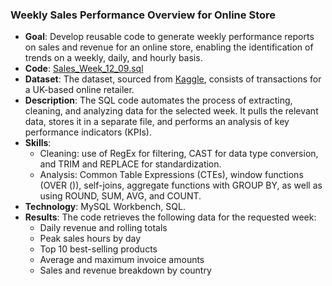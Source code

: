### Weekly Sales Performance Overview for Online Store


* **Goal**: Develop reusable code to generate weekly performance reports on sales and revenue for an online store, enabling the identification of trends on a weekly, daily, and hourly basis.
* **Code**: [Sales_Week_12_09.sql](https://github.com/MargaritaVA/Data-Analysis/blob/main/Online-Store-Weekly-Sales.sql)
* **Dataset**: The dataset, sourced from [Kaggle](https://www.kaggle.com/datasets/mashlyn/online-retail-ii-uci), consists of transactions for a UK-based online retailer.
* **Description**: The SQL code automates the process of extracting, cleaning, and analyzing data for the selected week. It pulls the relevant data, stores it in a separate file, and performs an analysis of key performance indicators (KPIs).
* **Skills**:
    * Cleaning: use of RegEx for filtering, CAST for data type conversion, and TRIM and REPLACE for standardization.
    * Analysis: Common Table Expressions (CTEs), window functions (OVER ()), self-joins, aggregate functions with GROUP BY, as well as using ROUND, SUM, AVG, and COUNT. 
* **Technology**: MySQL Workbench, SQL.
* **Results**: The code retrieves the following data for the requested week:
    - Daily revenue and rolling totals 
    - Peak sales hours by day
    - Top 10 best-selling products
    - Average and maximum invoice amounts
    - Sales and revenue breakdown by country 
